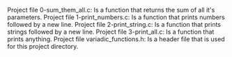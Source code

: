 Project file 0-sum_them_all.c: Is a function that returns the sum of all it's parameters.
Project file 1-print_numbers.c: Is a function that prints numbers followed by a new line.
Project file 2-print_string.c: Is a function that prints strings followed by a new line. 
Project file 3-print_all.c: Is a function that prints anything.
Project file variadic_functions.h: Is a header file that is used for this project directory.
